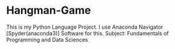 # Hangman-Game
This is my Python Language Project. I use Anaconda Navigator [Spyder(anaconda3)]  Software for this. Subject: Fundamentals of Programming and Data Sciences 
